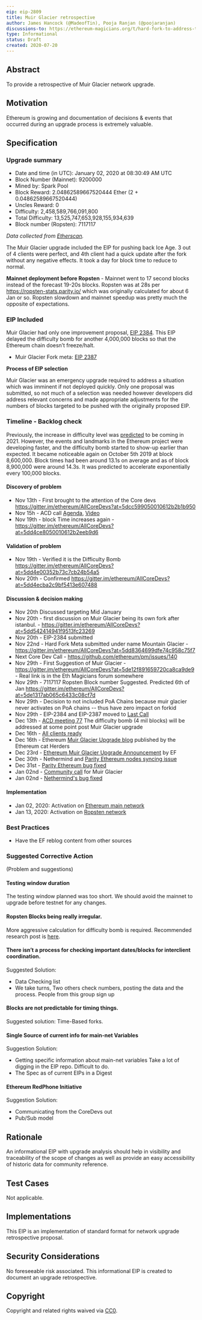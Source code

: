 ```yaml
---
eip: eip-2809
title: Muir Glacier retrospective
author: James Hancock (@MadeofTin), Pooja Ranjan (@poojaranjan)
discussions-to: https://ethereum-magicians.org/t/hard-fork-to-address-the-ice-age-eip-2387
type: Informational
status: Draft
created: 2020-07-20
---
```


## Abstract

To provide a retrospective of Muir Glacier network upgrade.

## Motivation

Ethereum is growing and documentation of decisions & events that occurred during an upgrade process is extremely valuable.

## Specification

### Upgrade summary 
* Date and time (in UTC): January 02, 2020 at 08:30:49 AM UTC
* Block Number (Mainnet): 9200000
* Mined by: Spark Pool
* Block Reward: 2.04862589667520444 Ether (2 + 0.04862589667520444)
* Uncles Reward: 0
* Difficulty: 2,458,589,766,091,800
* Total Difficulty: 13,525,747,653,928,155,934,639
* Block number (Ropsten): 7117117

*Data collected from [Etherscan](https://etherscan.io/block/9200000).*


The Muir Glacier upgrade included the EIP for pushing back Ice Age. 3 out of 4 clients were perfect, and 4th client had a quick update after the fork without any negative effects. It took a day for block time to reduce to normal.

**Mainnet deployment before Ropsten** - Mainnet went to 17 second blocks instead of the forecast 19-20s blocks. Ropsten was at 28s per https://ropsten-stats.parity.io/ which was originally calculated for about 6 Jan or so. Ropsten slowdown and mainnet speedup was pretty much the opposite of expectations. 

### EIP Included 

Muir Glacier had only one improvement proposal, [EIP 2384](https://eips.ethereum.org/EIPS/eip-2384). This EIP delayed the difficulty bomb for another 4,000,000 blocks so that the Ethereum chain doesn’t freeze/halt. 

* Muir Glacier Fork meta: [EIP 2387](https://eips.ethereum.org/EIPS/eip-2387) 

**Process of EIP selection**

Muir Glacier was an emergency upgrade required to address a situation which was imminent if not deployed quickly. Only one proposal was submitted, so not much of a selection was needed however developers did address relevant concerns and made appropriate adjustments for the numbers of blocks targeted to be pushed with the originally proposed EIP.

### Timeline - Backlog check

Previously, the increase in difficulty level was [predicted](https://www.reddit.com/r/ethereum/comments/4iozgf/in_around_14_month_the_difficulty_bomb_will_make/d30c0lq/) to be coming in 2021. However, the events and landmarks in the Ethereum project were developing faster, and the difficulty bomb started to show-up earlier than expected. It became noticeable again on October 5th 2019 at block 8,600,000. Block times had been around 13.1s on average and as of block 8,900,000 were around 14.3s. It was predicted to accelerate exponentially every 100,000 blocks. 

#### Discovery of problem 
* Nov 13th - First brought to the attention of the Core devs https://gitter.im/ethereum/AllCoreDevs?at=5dcc599050010612b2b1b950
* Nov 15h - ACD call [Agenda](https://github.com/ethereum/pm/issues/138), [Video](https://youtu.be/3qZFiETlDtk?t=3457)
* Nov 19th - block Time increases again - https://gitter.im/ethereum/AllCoreDevs?at=5dd4ce8050010612b2eeb9d6

#### Validation of problem
* Nov 19th - Verified it is the Difficulty Bomb https://gitter.im/ethereum/AllCoreDevs?at=5dd4e00352b73c7cb24b54a5
* Nov 20th - Confirmed https://gitter.im/ethereum/AllCoreDevs?at=5dd4ecba2c9bf5413e607488

#### Discussion & decision making 
* Nov 20th Discussed targeting Mid January
* Nov 20th - first discussion on Muir Glacier being its own fork after istanbul. - https://gitter.im/ethereum/AllCoreDevs?at=5dd542414941f9513fc23269
* Nov 20th - EIP-2384 submitted
* Nov 22nd - Hard Fork Meta submitted under name Mountain Glacier - https://gitter.im/ethereum/AllCoreDevs?at=5dd8364699dfe74c958c75f7 
* Next Core Dev Call - https://github.com/ethereum/pm/issues/140
* Nov 29th -  First Suggestion of Muir Glacier - https://gitter.im/ethereum/AllCoreDevs?at=5de12f891659720ca8ca9de9 - Real link is in the Eth Magicians forum somewhere
* Nov 29th - 7117117 Ropsten Block number Suggested. Predicted 6th of Jan https://gitter.im/ethereum/AllCoreDevs?at=5de1317ab065c6433c08cf7d
* Nov 29th - Decision to not included PoA Chains because muir glacier never activates on PoA chains -- thus have zero impact on forkid
* Nov 29th - EIP-2384 and EIP-2387 moved to [Last Call](https://github.com/ethereum/EIPs/pull/2408)
* Dec 13th - [ACD meeting 77](https://github.com/ethereum/pm/blob/master/All%20Core%20Devs%20Meetings/Meeting%2077.md) The difficulty bomb (4 mil blocks) will be addressed at some point post Muir Glacier upgrade
* Dec 16th - [All clients ready](https://gitter.im/ethereum/AllCoreDevs?at=5df82418578ecf4b1fb7991a)
* Dec 16th - Ethereum [Muir Glacier Upgrade blog](https://medium.com/ethereum-cat-herders/ethereum-muir-glacier-upgrade-89b8cea5a210) published by the Ethereum cat Herders
* Dec 23rd - [Ethereum Muir Glacier Upgrade Announcement](https://blog.ethereum.org/2019/12/23/ethereum-muir-glacier-upgrade-announcement/) by EF
* Dec 30th - Nethermind and [Parity Ethereum nodes syncing issue](https://gitter.im/ethereum/AllCoreDevs?at=5e0abb7e2640a676295a0d6d) 
* Dec 31st - [Parity Ethereum bug fixed](https://www.parity.io/new-parity-ethereum-update-protects-against-possible-attack/)
* Jan 02nd - [Community call](https://gitter.im/ethereum/AllCoreDevs?at=5e0da713eaa2cd096fde7365) for Muir Glacier 
* Jan 02nd - [Nethermind's bug fixed](https://gitter.im/ethereum/AllCoreDevs?at=5e0ddf550fd3413f4c942e6c)

#### Implementation
* Jan 02, 2020: Activation on [Ethereum main network](https://etherscan.io/block/9200000)
* Jan 13, 2020: Activation on [Ropsten network](https://ropsten.etherscan.io/block/7117117)

### Best Practices
* Have the EF reblog content from other sources

### Suggested Corrective Action
(Problem and suggestions)

#### Testing window duration
The testing window planned was too short. We should avoid the mainnet to upgrade before testnet for any changes.

#### Ropsten Blocks being really irregular.
More aggressive calculation for difficulty bomb is required. Recommended research post is [here](https://ethresear.ch/t/deep-dive-into-current-pow-difficulty-adjustment-algorithm-and-a-possible-alternative/5267/12).

#### There isn’t a process for checking important dates/blocks for interclient coordination. 
Suggested Solution: 
* Data Checking list
* We take turns, Two others check numbers, posting the data and the process. People from this group sign up 

#### Blocks are not predictable for timing things.
Suggested solution:
Time-Based forks.

#### Single Source of current info for main-net Variables
Suggestion Solution: 
* Getting specific information about main-net variables Take a lot of digging in the EIP repo. Difficult to do.
* The Spec as of current EIPs in a Digest

#### Ethereum RedPhone Initiative
Suggestion Solution: 
* Communicating from the CoreDevs out
* Pub/Sub model


## Rationale

An informational EIP with upgrade analysis should help in visibility and traceability of the scope of changes as well as provide an easy accessibility of historic data for community reference.

## Test Cases

Not applicable. 

## Implementations

This EIP is an implementation of standard format for network upgrade retrospective proposal.  

## Security Considerations

No foreseeable risk associated. This informational EIP is created to document an upgrade retrospective. 

## Copyright

Copyright and related rights waived via [CC0](https://creativecommons.org/publicdomain/zero/1.0/).
